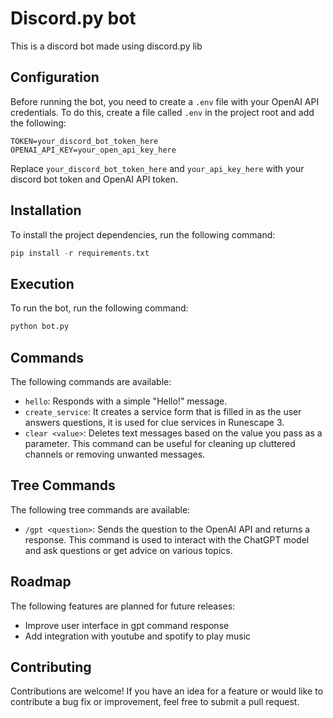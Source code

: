 # Discord.py bot

This is a discord bot made using discord.py lib

## Configuration
Before running the bot, you need to create a `.env` file with your OpenAI API credentials. To do this, create a file called `.env` in the project root and add the following:
```
TOKEN=your_discord_bot_token_here
OPENAI_API_KEY=your_open_api_key_here
```
Replace `your_discord_bot_token_here` and `your_api_key_here` with your discord bot token and OpenAI API token.

## Installation
To install the project dependencies, run the following command:
```python
pip install -r requirements.txt
```

## Execution
To run the bot, run the following command:
```python
python bot.py
```

## Commands
The following commands are available:
- `hello`:  Responds with a simple "Hello!" message.
- `create_service`: It creates a service form that is filled in as the user answers questions, it is used for clue services in Runescape 3.
- `clear <value>`: Deletes text messages based on the value you pass as a parameter. This command can be useful for cleaning up cluttered channels or removing unwanted messages.

## Tree Commands
The following tree commands are available:
- `/gpt <question>`: Sends the question to the OpenAI API and returns a response. This command is used to interact with the ChatGPT model and ask questions or get advice on various topics.

## Roadmap
The following features are planned for future releases:
- Improve user interface in gpt command response
- Add integration with youtube and spotify to play music

## Contributing
Contributions are welcome! If you have an idea for a feature or would like to contribute a bug fix or improvement, feel free to submit a pull request.
